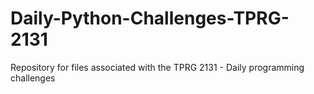 # Daily-Python-Challenges-TPRG-2131
Repository for files associated with the TPRG 2131 - Daily programming challenges
